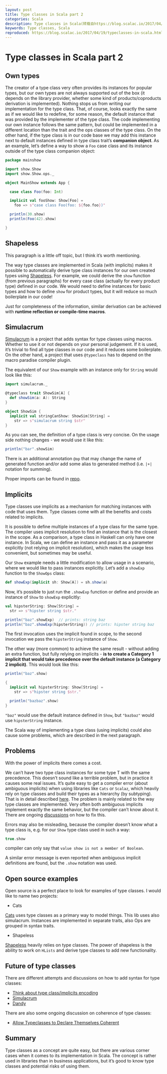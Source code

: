 ```yaml
---
layout: post
title: Type classes in Scala part 2
categories: Scala
description: Type classes in Scala(转载自https://blog.scalac.io/2017/04/19/typeclasses-in-scala.html)
keywords: Type classes, Scala
reproduced: https://blog.scalac.io/2017/04/19/typeclasses-in-scala.html
---
```


# Type classes in Scala part 2

## Own types

The creator of a type class very often provides its instances for popular types, but our own types are not always supported out of the box (it depends on the library provider, whether some kind of products/coproducts derivation is implemented). Nothing stops us from writing our implementation for the type class. That, of course, looks exactly the same as if we would like to redefine, for some reason, the default instance that was provided by the implementer of the type class. The code implementing our own instance follows the same pattern, but could be implemented in a different location than the trait and the ops classes of the type class. On the other hand, if the type class is in our code base we may add this instance next to default instances defined in type class trait’s **companion object**. As an example, let’s define a way to show a `Foo` case class and its instance outside of the type class companion object:

```scala
package mainshow

import show.Show
import show.Show.ops._

object MainShow extends App {

  case class Foo(foo: Int)

  implicit val fooShow: Show[Foo] =
    foo => s"case class Foo(foo: ${foo.foo})"

  println(30.show)
  println(Foo(42).show)

}
```

## Shapeless

This paragraph is a little off topic, but I think it’s worth mentioning.

The way type classes are implemented in Scala (with implicits) makes it possible to automatically derive type class instances for our own created types using [Shapeless](https://github.com/milessabin/shapeless). For example, we could derive the `show` function (from previous paragraphs) for every case class (actually for every product type) defined in our code. We would need to define instances for basic types and how to define `show` for product types, but it will reduce so much boilerplate in our code!

Just for completeness of the information, similar derivation can be achieved with **runtime reflection or compile-time macros**.

## Simulacrum

[Simulacrum](https://github.com/mpilquist/simulacrum) is a project that adds syntax for type classes using macros. Whether to use it or not depends on your personal judgement. If it is used, it’s trivial to find all type classes in our code and it reduces some boilerplate. On the other hand, a project that uses `@typeclass` has to depend on the macro paradise compiler plugin.

The equivalent of our `Show` example with an instance only for `String` would look like this:

```scala
import simulacrum._

@typeclass trait ShowSim[A] {
  def showSim(a: A): String
}

object ShowSim {
  implicit val stringCanShow: ShowSim[String] =
    str => s"simulacrum string $str"
}
```

As you can see, the definition of a type class is very concise. On the usage side nothing changes - we would use it like this:

```scala
println("bar".showSim)
```

There is an additional annotation `@op` that may change the name of generated function and/or add some alias to generated method (i.e. `|+|` notation for summing).

Proper imports can be found in [repo](https://github.com/lukeindykiewicz/typeclasses).

## Implicits

Type classes use implicits as a mechanism for matching instances with code that uses them. Type classes come with all the benefits and costs related to implicits.

It is possible to define multiple instances of a type class for the same type. The compiler uses implicit resolution to find an instance that is the closest in the scope. As a comparison, a type class in Haskell can only have one instance. In Scala, we can define an instance and pass it as a parameter explicitly (not relying on implicit resolution), which makes the usage less convenient, but sometimes may be useful.

Our `Show` example needs a little modification to allow usage in a scenario, where we would like to pass instances explicitly. Let’s add a `showExp` function to the `ShowOps` class:

```scala
def showExp(implicit sh: Show[A]) = sh.show(a)
```

Now, it’s possible to just run the `.showExp` function or define and provide an instance of `Show` to `showExp` explicitly:

```scala
val hipsterString: Show[String] =
  str => s"hipster string $str."

println("baz".showExp)  // prints: string baz
println("baz".showExp(hipsterString)) // prints: hipster string baz
```

The first invocation uses the implicit found in scope, to the second invocation we pass the `hipsterString` instance of `Show`.

The other way (more common) to achieve the same result - without adding an extra function, but fully relying on implicits - **is to create a Category 1 implicit that would take precedence over the default instance (a Category 2 implicit)**. This would look like this:

```scala
println("baz".show)

{
  implicit val hipsterString: Show[String] =
    str => s"hipster string $str."

  println("bazbaz".show)
}
```

`"baz"` would use the default instance defined in `Show`, but `"bazbaz"` would use `hipsterString` instance.

The Scala way of implementing a type class (using implicits) could also cause some problems, which are described in the next paragraph.

## Problems

With the power of implicits there comes a cost.

We can’t have two type class instances for some type T with the same precedence. This doesn’t sound like a terrible problem, but in practice it causes some real issues. It’s quite easy to get a compiler error (about ambiguous implicits) when using libraries like `Cats` or `Scalaz`, which heavily rely on type classes and build their types as a hierarchy (by subtyping). That is in detail described [here](http://typelevel.org/blog/2016/09/30/subtype-typeclasses.html). The problem is mainly related to the way type classes are implemented. Very often both ambiguous implicits implement exactly the same behavior, but the compiler can’t know about it. There are ongoing [discussions](https://github.com/lampepfl/dotty/issues/2047) on how to fix this.

Errors may also be misleading, because the compiler doesn’t know what a type class is, e.g. for our `Show` type class used in such a way:

```scala
true.show
```

compiler can only say that `value show is not a member of Boolean`.

A similar error message is even reported when ambiguous implicit definitions are found, but the `.show` notation was used.

## Open source examples

Open source is a perfect place to look for examples of type classes. I would like to name two projects:

* Cats

[Cats](https://github.com/typelevel/cats) uses type classes as a primary way to model things. This lib uses also simulacrum. Instances are implemented in separate traits, also Ops are grouped in syntax traits.

* Shapeless

[Shapeless](https://github.com/milessabin/shapeless) heavily relies on type classes. The power of shapeless is the ability to work on `HLists` and derive type classes to add new functionality.

## Future of type classes

There are different attempts and discussions on how to add syntax for type classes:

* [Think about type class/implicits encoding](https://github.com/lampepfl/dotty/issues/2029)
* [Simulacrum](https://github.com/mpilquist/simulacrum)
* [Dandy](https://github.com/maxaf/dandy)

There are also some ongoing discussion on coherence of type classes:

* [Allow Typeclasses to Declare Themselves Coherent](https://github.com/lampepfl/dotty/issues/2047)

## Summary

Type classes as a concept are quite easy, but there are various corner cases when it comes to its implementation in Scala. The concept is rather used in libraries than in business applications, but it’s good to know type classes and potential risks of using them.